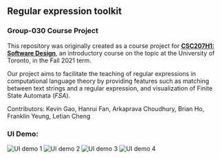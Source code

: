 ## Regular expression toolkit
### Group-030 Course Project
This repository was originally created as a course project for **[CSC207H1: Software Design](https://artsci.calendar.utoronto.ca/course/csc207h1)**, an introductory course on
the topic at the University of Toronto, in the Fall 2021 term.

Our project aims to facilitate the teaching of regular expressions in computational language theory by providing features such
as matching between text strings and  a regular expression, and visualization of Finite State Automata (*FSA*).

Contributors: Kevin Gao, Hanrui Fan, Arkaprava Choudhury, Brian Ho, Franklin Yeung, Letian Cheng

### UI Demo:

![UI demo 1](img/State1.png "State 1")
![UI demo 2](img/State2.png "State 2")
![UI demo 3](img/State3.png "State 3")
![UI demo 4](img/State4.png "State 4")
